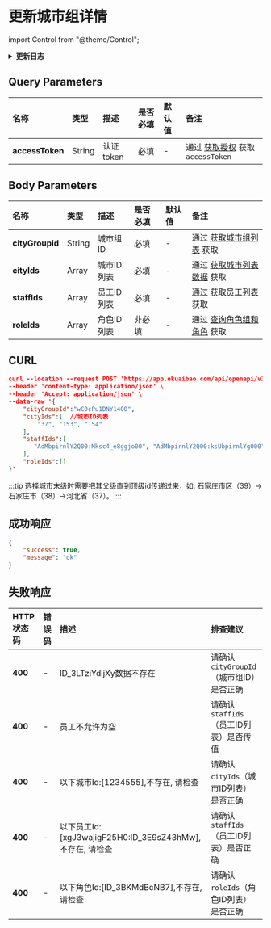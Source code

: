 # 更新城市组详情

import Control from "@theme/Control";

<Control
method="POST"
url="/api/openapi/v1/cityGroup/detail/save"
/>

<details>
  <summary><b>更新日志</b></summary>
  <div>

  [**0.7.135**](/updateLog/update-log#07135) -> 🆕 新增了本接口。<br/>

  </div>
</details>

## Query Parameters

| 名称 | 类型 | 描述 | 是否必填 | 默认值 | 备注 |
| :--- | :--- | :--- | :--- |:--- | :--- |
| **accessToken** | String | 认证token | 必填 | - | 通过 [获取授权](/docs/open-api/getting-started/auth) 获取 `accessToken` |


## Body Parameters

| 名称 | 类型 | 描述     | 是否必填 | 默认值 | 备注 |
| :--- | :--- |:-------|:-----|:--- | :--- |
| **cityGroupId** | String | 城市组ID  | 必填   | - | 通过 [获取城市组列表](/docs/open-api/city/get-city-group) 获取 |
| **cityIds**     | Array  | 城市ID列表 | 必填   | - | 通过 [获取城市列表数据](/docs/open-api/basedata/get-basedata-city) 获取 |
| **staffIds**    | Array  | 员工ID列表 | 必填   | - | 通过 [获取员工列表](/docs/open-api/corporation/get-all-staffs) 获取 |
| **roleIds**     | Array  | 角色ID列表 | 非必填  | - | 通过 [查询角色组和角色](/docs/open-api/corporation/get-roles-group) 获取 |

## CURL
```json
curl --location --request POST 'https://app.ekuaibao.com/api/openapi/v1/cityGroup/detail/save?accessToken=FsYc5j4FlclU00' \
--header 'content-type: application/json' \
--header 'Accept: application/json' \
--data-raw '{
    "cityGroupId":"wC0cPu1DNY1400",
    "cityIds":[  //城市ID列表
        "37", "153", "154"
    ],
    "staffIds":[
       "AdMbpirnlY2Q00:Mksc4_e8ggjo00", "AdMbpirnlY2Q00:ksUbpirnlYg000"
    ],
    "roleIds":[]
}'
```

:::tip
选择城市末级时需要把其父级直到顶级id传递过来，如: 石家庄市区（39）->石家庄市（38）->河北省（37）。
:::

## 成功响应
```json
{
    "success": true,
    "message": "ok"
}
```

## 失败响应

| HTTP状态码 | 错误码 | 描述 | 排查建议                         |
| :--- | :--- | :--- |:-----------------------------|
| **400** | - | ID_3LTziYdljXy数据不存在 | 请确认 `cityGroupId`（城市组ID）是否正确 |
| **400** | - | 员工不允许为空 | 请确认 `staffIds`（员工ID列表）是否传值   |
| **400** | - | 以下城市Id:[1234555],不存在, 请检查 | 请确认 `cityIds`（城市ID列表）是否正确    | 
| **400** | - | 以下员工Id:[xgJ3wajigF25H0:ID_3E9sZ43hMw],不存在, 请检查 | 请确认 `staffIds`（员工ID列表）是否正确   | 
| **400** | - | 以下角色Id:[ID_3BKMdBcNB7],不存在, 请检查 | 请确认 `roleIds`（角色ID列表）是否正确    | 
